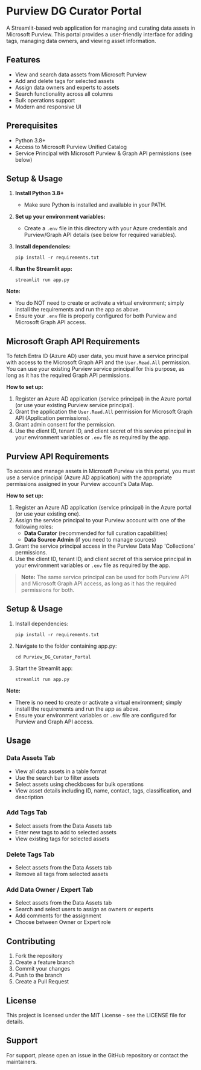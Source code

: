 # Purview DG Curator Portal

A Streamlit-based web application for managing and curating data assets in Microsoft Purview. This portal provides a user-friendly interface for adding tags, managing data owners, and viewing asset information.

## Features

- View and search data assets from Microsoft Purview
- Add and delete tags for selected assets
- Assign data owners and experts to assets
- Search functionality across all columns
- Bulk operations support
- Modern and responsive UI

## Prerequisites
- Python 3.8+
- Access to Microsoft Purview Unified Catalog
- Service Principal with Microsoft Purview & Graph API permissions (see below)

## Setup & Usage

1. **Install Python 3.8+**
   - Make sure Python is installed and available in your PATH.

2. **Set up your environment variables:**
   - Create a `.env` file in this directory with your Azure credentials and Purview/Graph API details (see below for required variables).

3. **Install dependencies:**
   ```
   pip install -r requirements.txt
   ```

4. **Run the Streamlit app:**
   ```
   streamlit run app.py
   ```

**Note:**
- You do NOT need to create or activate a virtual environment; simply install the requirements and run the app as above.
- Ensure your `.env` file is properly configured for both Purview and Microsoft Graph API access.

## Microsoft Graph API Requirements
To fetch Entra ID (Azure AD) user data, you must have a service principal with access to the Microsoft Graph API and the `User.Read.All` permission. You can use your existing Purview service principal for this purpose, as long as it has the required Graph API permissions.

**How to set up:**
1. Register an Azure AD application (service principal) in the Azure portal (or use your existing Purview service principal).
2. Grant the application the `User.Read.All` permission for Microsoft Graph API (Application permissions).
3. Grant admin consent for the permission.
4. Use the client ID, tenant ID, and client secret of this service principal in your environment variables or `.env` file as required by the app.

## Purview API Requirements
To access and manage assets in Microsoft Purview via this portal, you must use a service principal (Azure AD application) with the appropriate permissions assigned in your Purview account's Data Map.

**How to set up:**
1. Register an Azure AD application (service principal) in the Azure portal (or use your existing one).
2. Assign the service principal to your Purview account with one of the following roles:
   - **Data Curator** (recommended for full curation capabilities)
   - **Data Source Admin** (if you need to manage sources)
3. Grant the service principal access in the Purview Data Map 'Collections' permissions.
4. Use the client ID, tenant ID, and client secret of this service principal in your environment variables or `.env` file as required by the app.

> **Note:** The same service principal can be used for both Purview API and Microsoft Graph API access, as long as it has the required permissions for both.

## Setup & Usage
1. Install dependencies:
   ```
   pip install -r requirements.txt
   ```
2. Navigate to the folder containing app.py:
   ```
   cd Purview_DG_Curator_Portal
   ```
3. Start the Streamlit app:
   ```
   streamlit run app.py
   ```

**Note:**
- There is no need to create or activate a virtual environment; simply install the requirements and run the app as above.
- Ensure your environment variables or `.env` file are configured for Purview and Graph API access.

## Usage

### Data Assets Tab
- View all data assets in a table format
- Use the search bar to filter assets
- Select assets using checkboxes for bulk operations
- View asset details including ID, name, contact, tags, classification, and description

### Add Tags Tab
- Select assets from the Data Assets tab
- Enter new tags to add to selected assets
- View existing tags for selected assets

### Delete Tags Tab
- Select assets from the Data Assets tab
- Remove all tags from selected assets

### Add Data Owner / Expert Tab
- Select assets from the Data Assets tab
- Search and select users to assign as owners or experts
- Add comments for the assignment
- Choose between Owner or Expert role

## Contributing

1. Fork the repository
2. Create a feature branch
3. Commit your changes
4. Push to the branch
5. Create a Pull Request

## License

This project is licensed under the MIT License - see the LICENSE file for details.

## Support

For support, please open an issue in the GitHub repository or contact the maintainers. 